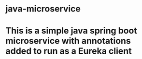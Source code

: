 # java-microservice
# This is a simple java spring boot microservice with annotations added to run as a Eureka client
